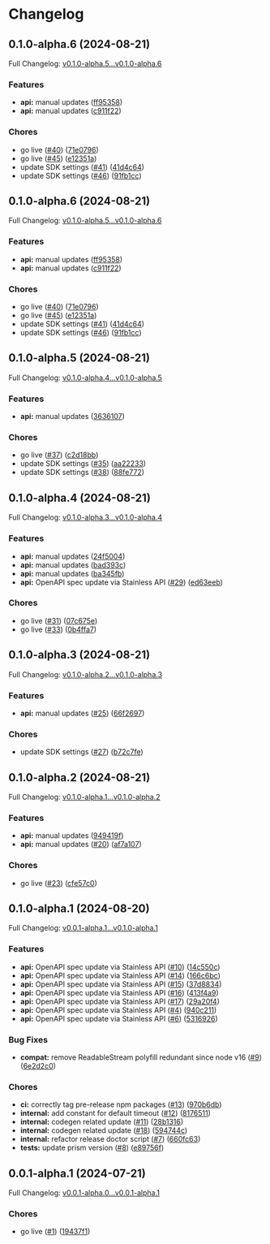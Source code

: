 # Changelog

## 0.1.0-alpha.6 (2024-08-21)

Full Changelog: [v0.1.0-alpha.5...v0.1.0-alpha.6](https://github.com/artilla-ai/artilla-node/compare/v0.1.0-alpha.5...v0.1.0-alpha.6)

### Features

* **api:** manual updates ([ff95358](https://github.com/artilla-ai/artilla-node/commit/ff9535879be5c540b21393f0c6e7f86db84016c3))
* **api:** manual updates ([c911f22](https://github.com/artilla-ai/artilla-node/commit/c911f22708e944bf91b07c1bcf33af094185f241))


### Chores

* go live ([#40](https://github.com/artilla-ai/artilla-node/issues/40)) ([71e0796](https://github.com/artilla-ai/artilla-node/commit/71e079661205b9de26183dfc3e39010b185d6656))
* go live ([#45](https://github.com/artilla-ai/artilla-node/issues/45)) ([e12351a](https://github.com/artilla-ai/artilla-node/commit/e12351ad69e9d764d8eb27ac905c2d1f4fa718e9))
* update SDK settings ([#41](https://github.com/artilla-ai/artilla-node/issues/41)) ([41d4c64](https://github.com/artilla-ai/artilla-node/commit/41d4c64b5f9b6db5cfdd46ba97dd4535ea273a0d))
* update SDK settings ([#46](https://github.com/artilla-ai/artilla-node/issues/46)) ([91fb1cc](https://github.com/artilla-ai/artilla-node/commit/91fb1ccef0e3762126c3231b491c50f738986387))

## 0.1.0-alpha.6 (2024-08-21)

Full Changelog: [v0.1.0-alpha.5...v0.1.0-alpha.6](https://github.com/artilla-ai/artilla-node/compare/v0.1.0-alpha.5...v0.1.0-alpha.6)

### Features

* **api:** manual updates ([ff95358](https://github.com/artilla-ai/artilla-node/commit/ff9535879be5c540b21393f0c6e7f86db84016c3))
* **api:** manual updates ([c911f22](https://github.com/artilla-ai/artilla-node/commit/c911f22708e944bf91b07c1bcf33af094185f241))


### Chores

* go live ([#40](https://github.com/artilla-ai/artilla-node/issues/40)) ([71e0796](https://github.com/artilla-ai/artilla-node/commit/71e079661205b9de26183dfc3e39010b185d6656))
* go live ([#45](https://github.com/artilla-ai/artilla-node/issues/45)) ([e12351a](https://github.com/artilla-ai/artilla-node/commit/e12351ad69e9d764d8eb27ac905c2d1f4fa718e9))
* update SDK settings ([#41](https://github.com/artilla-ai/artilla-node/issues/41)) ([41d4c64](https://github.com/artilla-ai/artilla-node/commit/41d4c64b5f9b6db5cfdd46ba97dd4535ea273a0d))
* update SDK settings ([#46](https://github.com/artilla-ai/artilla-node/issues/46)) ([91fb1cc](https://github.com/artilla-ai/artilla-node/commit/91fb1ccef0e3762126c3231b491c50f738986387))

## 0.1.0-alpha.5 (2024-08-21)

Full Changelog: [v0.1.0-alpha.4...v0.1.0-alpha.5](https://github.com/artilla-ai/artilla-node/compare/v0.1.0-alpha.4...v0.1.0-alpha.5)

### Features

* **api:** manual updates ([3636107](https://github.com/artilla-ai/artilla-node/commit/3636107d6228b85fe92dc4f6d52ee979c8c6104c))


### Chores

* go live ([#37](https://github.com/artilla-ai/artilla-node/issues/37)) ([c2d18bb](https://github.com/artilla-ai/artilla-node/commit/c2d18bbdf03479ab426eed5df43df2d3417f6dc6))
* update SDK settings ([#35](https://github.com/artilla-ai/artilla-node/issues/35)) ([aa22233](https://github.com/artilla-ai/artilla-node/commit/aa22233f220b45dcad7082d6ab4c5aa1e62001bd))
* update SDK settings ([#38](https://github.com/artilla-ai/artilla-node/issues/38)) ([88fe772](https://github.com/artilla-ai/artilla-node/commit/88fe77212b5ea8ff9c8e39dd5eaede09bf9a8944))

## 0.1.0-alpha.4 (2024-08-21)

Full Changelog: [v0.1.0-alpha.3...v0.1.0-alpha.4](https://github.com/artilla-ai/artilla-node/compare/v0.1.0-alpha.3...v0.1.0-alpha.4)

### Features

* **api:** manual updates ([24f5004](https://github.com/artilla-ai/artilla-node/commit/24f50046f96f86cdeb4473cda01947c5f0b68319))
* **api:** manual updates ([bad393c](https://github.com/artilla-ai/artilla-node/commit/bad393c553b4fc53ce0ee397b3178122cc894a12))
* **api:** manual updates ([ba345fb](https://github.com/artilla-ai/artilla-node/commit/ba345fbf2b7888adb635677d0383481cec97826c))
* **api:** OpenAPI spec update via Stainless API ([#29](https://github.com/artilla-ai/artilla-node/issues/29)) ([ed63eeb](https://github.com/artilla-ai/artilla-node/commit/ed63eeb74277f53e80a067505a3b6abe05008ff9))


### Chores

* go live ([#31](https://github.com/artilla-ai/artilla-node/issues/31)) ([07c675e](https://github.com/artilla-ai/artilla-node/commit/07c675e9b3ec0c74665ed6740aa1a732a25fddce))
* go live ([#33](https://github.com/artilla-ai/artilla-node/issues/33)) ([0b4ffa7](https://github.com/artilla-ai/artilla-node/commit/0b4ffa7e19fc3d2d00aa1f55476ce5c152c91b02))

## 0.1.0-alpha.3 (2024-08-21)

Full Changelog: [v0.1.0-alpha.2...v0.1.0-alpha.3](https://github.com/artilla-ai/artilla-node/compare/v0.1.0-alpha.2...v0.1.0-alpha.3)

### Features

* **api:** manual updates ([#25](https://github.com/artilla-ai/artilla-node/issues/25)) ([66f2697](https://github.com/artilla-ai/artilla-node/commit/66f2697f516addae7f42c27de3463cf83dd14508))


### Chores

* update SDK settings ([#27](https://github.com/artilla-ai/artilla-node/issues/27)) ([b72c7fe](https://github.com/artilla-ai/artilla-node/commit/b72c7fe227a7e48284425b20835631e5d64d51f9))

## 0.1.0-alpha.2 (2024-08-21)

Full Changelog: [v0.1.0-alpha.1...v0.1.0-alpha.2](https://github.com/artilla-ai/artilla-node/compare/v0.1.0-alpha.1...v0.1.0-alpha.2)

### Features

* **api:** manual updates ([949419f](https://github.com/artilla-ai/artilla-node/commit/949419f334e42d8fe256d01502018e9e807f24bd))
* **api:** manual updates ([#20](https://github.com/artilla-ai/artilla-node/issues/20)) ([af7a107](https://github.com/artilla-ai/artilla-node/commit/af7a107eaeed25af98df7e1aa3dfc99da6e00b6d))


### Chores

* go live ([#23](https://github.com/artilla-ai/artilla-node/issues/23)) ([cfe57c0](https://github.com/artilla-ai/artilla-node/commit/cfe57c030f97e6a52eb4f8babd97cb1e98b834b8))

## 0.1.0-alpha.1 (2024-08-20)

Full Changelog: [v0.0.1-alpha.1...v0.1.0-alpha.1](https://github.com/artilla-ai/artilla-node/compare/v0.0.1-alpha.1...v0.1.0-alpha.1)

### Features

* **api:** OpenAPI spec update via Stainless API ([#10](https://github.com/artilla-ai/artilla-node/issues/10)) ([14c550c](https://github.com/artilla-ai/artilla-node/commit/14c550c432d9d5b2790315e8c4e610dbcbe96e23))
* **api:** OpenAPI spec update via Stainless API ([#14](https://github.com/artilla-ai/artilla-node/issues/14)) ([166c6bc](https://github.com/artilla-ai/artilla-node/commit/166c6bcbdaa0d8c3b7a6b5d2882720e753548805))
* **api:** OpenAPI spec update via Stainless API ([#15](https://github.com/artilla-ai/artilla-node/issues/15)) ([37d8834](https://github.com/artilla-ai/artilla-node/commit/37d8834d37b12b7c2749dbc08f4b804f97c30326))
* **api:** OpenAPI spec update via Stainless API ([#16](https://github.com/artilla-ai/artilla-node/issues/16)) ([413f4a9](https://github.com/artilla-ai/artilla-node/commit/413f4a9bf95048ec09f699a13604f65fd087aab1))
* **api:** OpenAPI spec update via Stainless API ([#17](https://github.com/artilla-ai/artilla-node/issues/17)) ([29a20f4](https://github.com/artilla-ai/artilla-node/commit/29a20f4588553a9341bbf01eac53e38a46fe4af9))
* **api:** OpenAPI spec update via Stainless API ([#4](https://github.com/artilla-ai/artilla-node/issues/4)) ([940c211](https://github.com/artilla-ai/artilla-node/commit/940c2115adf49b861323748adec729834be07a10))
* **api:** OpenAPI spec update via Stainless API ([#6](https://github.com/artilla-ai/artilla-node/issues/6)) ([5316926](https://github.com/artilla-ai/artilla-node/commit/53169267d5ab04cc4d5de840d70f14033fd1a6a2))


### Bug Fixes

* **compat:** remove ReadableStream polyfill redundant since node v16 ([#9](https://github.com/artilla-ai/artilla-node/issues/9)) ([6e2d2c0](https://github.com/artilla-ai/artilla-node/commit/6e2d2c0dc8deeafeb3590f367735f96e2ed17400))


### Chores

* **ci:** correctly tag pre-release npm packages ([#13](https://github.com/artilla-ai/artilla-node/issues/13)) ([970b6db](https://github.com/artilla-ai/artilla-node/commit/970b6dbd8ebd8fa09160382ba1009f60138e6fb7))
* **internal:** add constant for default timeout ([#12](https://github.com/artilla-ai/artilla-node/issues/12)) ([8176511](https://github.com/artilla-ai/artilla-node/commit/8176511dccb73ea49757a7b3dfb7c36f2a7dc9de))
* **internal:** codegen related update ([#11](https://github.com/artilla-ai/artilla-node/issues/11)) ([28b1316](https://github.com/artilla-ai/artilla-node/commit/28b13165dc67cb88e8fbd3de44d7e9c43c7edfaa))
* **internal:** codegen related update ([#18](https://github.com/artilla-ai/artilla-node/issues/18)) ([594744c](https://github.com/artilla-ai/artilla-node/commit/594744cf674b710e73b83be9ece0ae47d19d08d8))
* **internal:** refactor release doctor script ([#7](https://github.com/artilla-ai/artilla-node/issues/7)) ([660fc63](https://github.com/artilla-ai/artilla-node/commit/660fc638d5eeab810724542234842ed29b57bcfa))
* **tests:** update prism version ([#8](https://github.com/artilla-ai/artilla-node/issues/8)) ([e89756f](https://github.com/artilla-ai/artilla-node/commit/e89756fb489cd085790a90bb5ce6d45a43858320))

## 0.0.1-alpha.1 (2024-07-21)

Full Changelog: [v0.0.1-alpha.0...v0.0.1-alpha.1](https://github.com/artilla-ai/artilla-node/compare/v0.0.1-alpha.0...v0.0.1-alpha.1)

### Chores

* go live ([#1](https://github.com/artilla-ai/artilla-node/issues/1)) ([19437f1](https://github.com/artilla-ai/artilla-node/commit/19437f1ade67e36e2137d197dcc145c0179d63e9))

